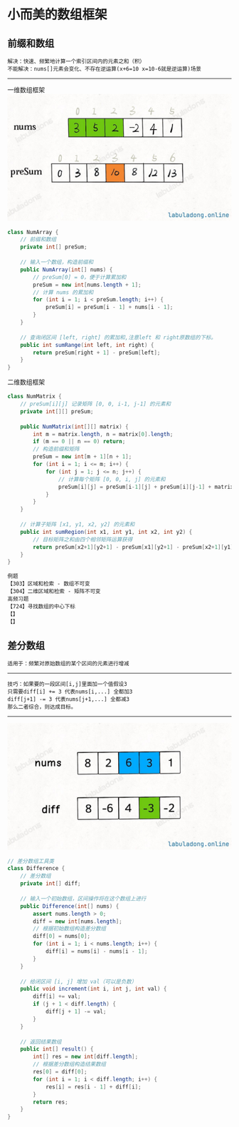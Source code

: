 # 小而美的数组框架
## 前缀和数组
    解决：快速、频繁地计算一个索引区间内的元素之和（积）
    不能解决：nums[]元素会变化、不存在逆运算(x+6=10 x=10-6就是逆运算)场景

---

一维数组框架
![img.png](img.png)
```java
class NumArray {
    // 前缀和数组
    private int[] preSum;

    // 输入一个数组，构造前缀和
    public NumArray(int[] nums) {
        // preSum[0] = 0，便于计算累加和
        preSum = new int[nums.length + 1];
        // 计算 nums 的累加和
        for (int i = 1; i < preSum.length; i++) {
            preSum[i] = preSum[i - 1] + nums[i - 1];
        }
    }

    // 查询闭区间 [left, right] 的累加和,注意left 和 right原数组的下标。
    public int sumRange(int left, int right) {
        return preSum[right + 1] - preSum[left];
    }
}
```
二维数组框架
```java
class NumMatrix {
    // preSum[i][j] 记录矩阵 [0, 0, i-1, j-1] 的元素和
    private int[][] preSum;

    public NumMatrix(int[][] matrix) {
        int m = matrix.length, n = matrix[0].length;
        if (m == 0 || n == 0) return;
        // 构造前缀和矩阵
        preSum = new int[m + 1][n + 1];
        for (int i = 1; i <= m; i++) {
            for (int j = 1; j <= n; j++) {
                // 计算每个矩阵 [0, 0, i, j] 的元素和
                preSum[i][j] = preSum[i-1][j] + preSum[i][j-1] + matrix[i - 1][j - 1] - preSum[i-1][j-1];
            }
        }
    }

    // 计算子矩阵 [x1, y1, x2, y2] 的元素和
    public int sumRegion(int x1, int y1, int x2, int y2) {
        // 目标矩阵之和由四个相邻矩阵运算获得
        return preSum[x2+1][y2+1] - preSum[x1][y2+1] - preSum[x2+1][y1] + preSum[x1][y1];
    }
}
```
    例题
    【303】区域和检索 - 数组不可变
    【304】二维区域和检索 - 矩阵不可变
    高频习题
    【724】寻找数组的中心下标
    【】
    【】
    
## 差分数组
    适用于：频繁对原始数组的某个区间的元素进行增减
---
    技巧：如果要的一段区间[i,j]里面加一个值假设3
    只需要diff[i] += 3 代表nums[i,...] 全都加3
    diff[j+1] -= 3 代表nums[j+1,...] 全都减3
    那么二者综合，则达成目标。

---
![img_1.png](img_1.png)
```java
// 差分数组工具类
class Difference {
    // 差分数组
    private int[] diff;

    // 输入一个初始数组，区间操作将在这个数组上进行
    public Difference(int[] nums) {
        assert nums.length > 0;
        diff = new int[nums.length];
        // 根据初始数组构造差分数组
        diff[0] = nums[0];
        for (int i = 1; i < nums.length; i++) {
            diff[i] = nums[i] - nums[i - 1];
        }
    }

    // 给闭区间 [i, j] 增加 val（可以是负数）
    public void increment(int i, int j, int val) {
        diff[i] += val;
        if (j + 1 < diff.length) {
            diff[j + 1] -= val;
        }
    }

    // 返回结果数组
    public int[] result() {
        int[] res = new int[diff.length];
        // 根据差分数组构造结果数组
        res[0] = diff[0];
        for (int i = 1; i < diff.length; i++) {
            res[i] = res[i - 1] + diff[i];
        }
        return res;
    }
}
```